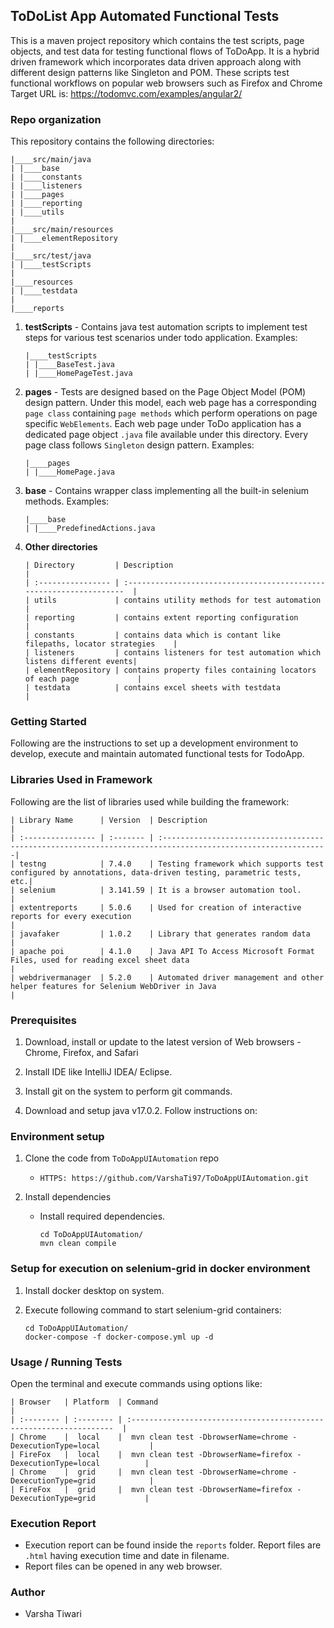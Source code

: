 ## ToDoList App Automated Functional Tests ##

This is a maven project repository which contains the test scripts, page objects, and test data for testing functional flows of ToDoApp. It is a hybrid driven framework which incorporates data driven approach along with different design patterns like Singleton and POM.
These scripts test functional workflows on popular web browsers such as Firefox and Chrome
Target URL is: https://todomvc.com/examples/angular2/

### Repo organization ###
This repository contains the following directories:

   ```
   |____src/main/java
   | |____base
   | |____constants
   | |____listeners
   | |____pages
   | |____reporting
   | |____utils
   |
   |____src/main/resources
   | |____elementRepository
   |
   |____src/test/java
   | |____testScripts
   |
   |____resources
   | |____testdata
   |
   |____reports
   ```

1. **testScripts** - Contains java test automation scripts to implement test steps for various test scenarios under 
todo application.
   Examples:
   ```
   |____testScripts
   | |____BaseTest.java
   | |____HomePageTest.java
   ```

2. **pages** - Tests are designed based on the Page Object Model (POM) design pattern. Under this model, each web page 
has a corresponding `page class` containing `page methods` which perform operations on page specific `WebElements`. 
Each web page under ToDo application has a dedicated page object `.java` file available under this directory. 
Every page class follows `Singleton` design pattern.
   Examples:
   ```
   |____pages
   | |____HomePage.java
   ```

3. **base** - Contains wrapper class implementing all the built-in selenium methods.
   Examples:
   ```
   |____base
   | |____PredefinedActions.java
   ```

4. **Other directories**
   ```
   | Directory         | Description                                                          |
   | :---------------- | :------------------------------------------------------------------  |
   | utils             | contains utility methods for test automation                         |
   | reporting         | contains extent reporting configuration                              |
   | constants         | contains data which is contant like filepaths, locator strategies    |
   | listeners         | contains listeners for test automation which listens different events|
   | elementRepository | contains property files containing locators of each page             |
   | testdata          | contains excel sheets with testdata                                  |
   ```

### Getting Started ###

Following are the instructions to set up a development environment to develop, execute and maintain automated 
functional tests for TodoApp.

### Libraries Used in Framework ###

Following are the list of libraries used while building the framework:

   ```
   | Library Name      | Version  | Description                                                                                                 |
   | :---------------- | :------- | :-----------------------------------------------------------------------------------------------------------|
   | testng            | 7.4.0    | Testing framework which supports test configured by annotations, data-driven testing, parametric tests, etc.|
   | selenium          | 3.141.59 | It is a browser automation tool.                                                                            |
   | extentreports     | 5.0.6    | Used for creation of interactive reports for every execution                                                |
   | javafaker         | 1.0.2    | Library that generates random data                                                                          |
   | apache poi        | 4.1.0    | Java API To Access Microsoft Format Files, used for reading excel sheet data                                |
   | webdrivermanager  | 5.2.0    | Automated driver management and other helper features for Selenium WebDriver in Java                        |
   ```

### Prerequisites ###

1. Download, install or update to the latest version of Web browsers - Chrome, Firefox, and Safari

2. Install IDE like IntelliJ IDEA/ Eclipse.

3. Install git on the system to perform git commands.

4. Download and setup java v17.0.2. Follow instructions on:

### Environment setup ###

1. Clone the code from `ToDoAppUIAutomation` repo
    - `HTTPS: https://github.com/VarshaTi97/ToDoAppUIAutomation.git`

2. Install dependencies
    - Install required dependencies.
      ```
      cd ToDoAppUIAutomation/
      mvn clean compile
      ```

### Setup for execution on selenium-grid in docker environment ###

1. Install docker desktop on system.

2. Execute following command to start selenium-grid containers:
   ```
   cd ToDoAppUIAutomation/
   docker-compose -f docker-compose.yml up -d
   ```

### Usage / Running Tests ###
Open the terminal and execute commands using options like:
   ```
   | Browser   | Platform  | Command                                                              |
   | :-------- | :-------- | :------------------------------------------------------------------  |
   | Chrome    |  local    |  mvn clean test -DbrowserName=chrome -DexecutionType=local           |
   | FireFox   |  local    |  mvn clean test -DbrowserName=firefox -DexecutionType=local          |
   | Chrome    |  grid     |  mvn clean test -DbrowserName=chrome -DexecutionType=grid            |
   | FireFox   |  grid     |  mvn clean test -DbrowserName=firefox -DexecutionType=grid           |
   ```
### Execution Report ###

- Execution report can be found inside the `reports` folder. Report files are `.html` having execution time and date in 
filename.
- Report files can be opened in any web browser.

### Author ###

- Varsha Tiwari
